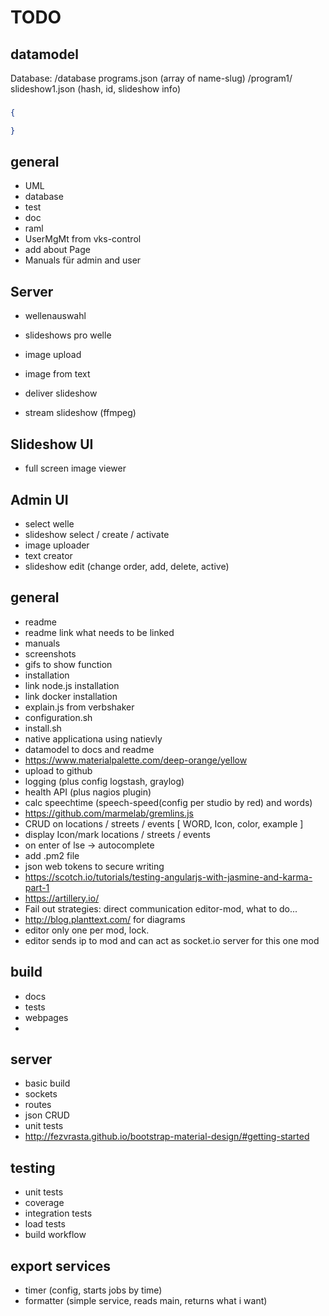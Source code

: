 # TODO
## datamodel

Database:
/database
	programs.json (array of name-slug)
	/program1/
		slideshow1.json (hash, id, slideshow info)


###
```json
{

}
```

## general
* UML
* database
* test
* doc
* raml
* UserMgMt from vks-control
* add about Page
* Manuals für admin and user

## Server
* wellenauswahl
* slideshows pro welle
* image upload
* image from text
* deliver slideshow

* stream slideshow (ffmpeg)


## Slideshow UI
* full screen image viewer


## Admin UI
* select welle
* slideshow select / create / activate
* image uploader
* text creator
* slideshow edit (change order, add, delete, active)

## general
* readme
* readme link what needs to be linked
* manuals
* screenshots
* gifs to show function
* installation
* link node.js installation
* link docker installation
* explain.js from verbshaker
* configuration.sh
* install.sh
* native applicationa using natievly
* datamodel to docs and readme
* https://www.materialpalette.com/deep-orange/yellow
* upload to github
* logging (plus config logstash, graylog)
* health API (plus nagios plugin)
* calc speechtime (speech-speed(config per studio by red) and words)
* https://github.com/marmelab/gremlins.js
* CRUD on locations / streets / events [ WORD, Icon, color, example ]
* display Icon/mark locations / streets / events
* on enter of lse -> autocomplete
* add .pm2 file
* json web tokens to secure writing
* https://scotch.io/tutorials/testing-angularjs-with-jasmine-and-karma-part-1
* https://artillery.io/
* Fail out strategies: direct communication editor-mod, what to do...
* http://blog.planttext.com/ for diagrams
* editor only one per mod, lock.
* editor sends ip to mod and can act as socket.io server for this one mod

## build
* docs
* tests
* webpages
*

## server
* basic build
* sockets
* routes
* json CRUD
* unit tests
* http://fezvrasta.github.io/bootstrap-material-design/#getting-started



## testing
* unit tests
* coverage
* integration tests
* load tests
* build workflow

## export services
* timer (config, starts jobs by time)
* formatter (simple service, reads main, returns what i want)

